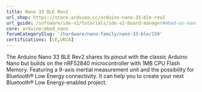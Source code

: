 ```yaml
---
title: Nano 33 BLE Rev2
url_shop: https://store.arduino.cc/arduino-nano-33-ble-rev2
url_guide: /software/ide-v2/tutorials/ide-v2-board-manager#mbed-os-nano
core: arduino:mbed_nano
forumCategorySlug: '/hardware/nano-family/nano-33-ble/159'
certifications: [CE,UKCA]
---
```


The Arduino Nano 33 BLE Rev2 shares its pinout with the classic Arduino Nano but builds on the nRF52840 microcontroller with 1MB CPU Flash Memory. Featuring a 9-axis inertial measurement unit and the possibility for Bluetooth® Low Energy connectivity. It can help you to create your next Bluetooth® Low Energy-enabled project.